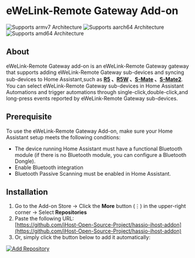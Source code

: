# eWeLink-Remote Gateway Add-on


![Supports armv7 Architecture](https://img.shields.io/badge/armv7-yes-green.svg)
![Supports aarch64 Architecture](https://img.shields.io/badge/aarch64-yes-green.svg)
![Supports amd64 Architecture](https://img.shields.io/badge/amd64-yes-green.svg)


## About
eWeLink-Remote Gateway add-on is an eWeLink-Remote Gateway gateway that supports adding eWeLink-Remote Gateway sub-devices and syncing sub-devices  to Home Assistant,such as **[R5](https://sonoff.tech/product/smart-wall-switches/r5/) 、[R5W](https://sonoff.tech/product/smart-wall-switches/r5/) 、[S-Mate](https://sonoff.tech/product/diy-smart-switches/s-mate/) 、[S-Mate2](https://sonoff.tech/product/diy-smart-switches/s-mate/)**. You can select eWeLink-Remote Gateway sub-devices in Home Assistant Automations and trigger automations through single-click,double-click,and long-press events reported by eWeLink-Remote Gateway sub-devices.


## Prerequisite
To use the eWeLink-Remote Gateway Add-on, make sure your Home Assistant setup meets the following conditions:
- The device running Home Assistant must have a functional Bluetooth module (if there is no Bluetooth module, you can configure a Bluetooth Dongle).
- Enable Bluetooth integration
- Bluetooth Passive Scanning must be enabled in Home Assistant.

## Installation
1. Go to the Add-on Store → Click the **More** button (⋮) in the upper-right corner → Select **Repositories**  
2. Paste the following URL:  
   [https://github.com/iHost-Open-Source-Project/hassio-ihost-addon](https://github.com/iHost-Open-Source-Project/hassio-ihost-addon)  
3. Or, simply click the button below to add it automatically:

[![Add Repository](https://my.home-assistant.io/badges/supervisor_add_addon_repository.svg)](https://my.home-assistant.io/redirect/supervisor_add_addon_repository/?repository_url=https%3A%2F%2Fgithub.com%2FiHost-Open-Source-Project%2Fhassio-ihost-addon)